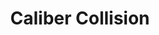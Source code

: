 ---
title: "Caliber Collision"
url: /raleigh/caliber-collision-capital-boulevard/
shop: Autowerkstatt
---